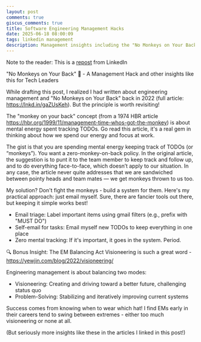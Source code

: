 ```yaml
---
layout: post
comments: true
giscus_comments: true
title: Software Engineering Management Hacks
date: 2025-06-18 08:00:09
tags: linkedin management
description: Management insights including the "No Monkeys on Your Back" principle for mental energy management and balancing visioneering with problem-solving as an EM.
---
```


Note to the reader: This is a [repost](https://www.linkedin.com/posts/yewjinlim_no-monkeys-on-your-back-a-management-activity-7263949745398644736-P093?utm_source=share&utm_medium=member_desktop&rcm=ACoAAAD4xmMBhqAf0RkmEot2NJkJA3gvq31H7Os) from LinkedIn

"No Monkeys on Your Back" 🐒 - A Management Hack and other insights like this for Tech Leaders

While drafting this post, I realized I had written about engineering management and "No Monkeys on Your Back" back in 2022 (full article: https://lnkd.in/gaZUsKeh). But the principle is worth revisiting!

The "monkey on your back" concept (from a 1974 HBR article https://hbr.org/1999/11/management-time-whos-got-the-monkey) is about mental energy spent tracking TODOs. Go read this article, it's a real gem in thinking about how we spend our energy and focus at work.

The gist is that you are spending mental energy keeping track of TODOs (or “monkeys”). You want a zero-monkey-on-back policy. In the original article, the suggestion is to punt it to the team member to keep track and follow up, and to do everything face-to-face, which doesn’t apply to our situation. In any case, the article never quite addresses that we are sandwiched between pointy heads and team mates — we get monkeys thrown to us too.

My solution? Don't fight the monkeys - build a system for them. Here's my practical approach: just email myself. Sure, there are fancier tools out there, but keeping it simple works best!

- Email triage: Label important items using gmail filters (e.g., prefix with "MUST DO")
- Self-email for tasks: Email myself new TODOs to keep everything in one place
- Zero mental tracking: If it's important, it goes in the system. Period.

🔍 Bonus Insight: The EM Balancing Act
Visioneering is such a great word - https://yewjin.com/blog/2022/visioneering/

Engineering management is about balancing two modes:

- Visioneering: Creating and driving toward a better future, challenging status quo
- Problem-Solving: Stabilizing and iteratively improving current systems

Success comes from knowing when to wear which hat! I find EMs early in their careers tend to swing between extremes - either too much visioneering or none at all.

(But seriously more insights like these in the articles I linked in this post!)
